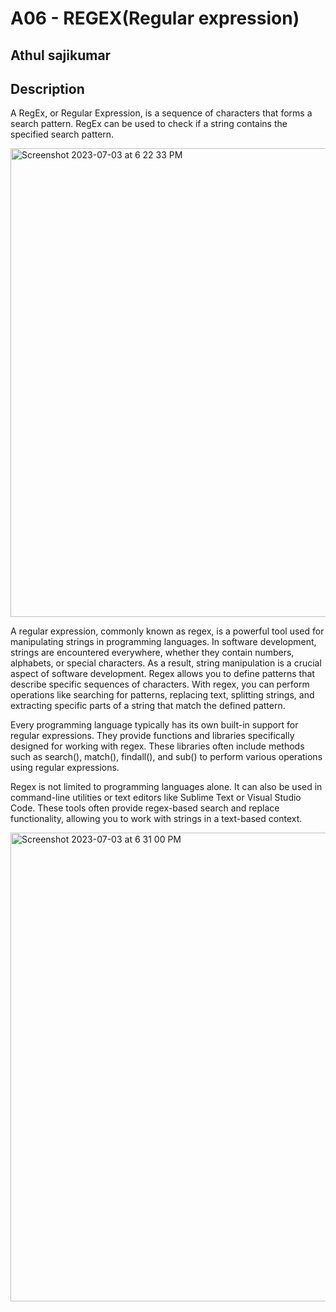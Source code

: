 # A06 - REGEX(Regular expression)
## Athul sajikumar

## Description
A RegEx, or Regular Expression, is a sequence of characters that forms a search pattern. RegEx can be used to check if a string contains the specified search pattern.

<img width="750" alt="Screenshot 2023-07-03 at 6 22 33 PM" src="https://github.com/ATHUL107/4883-SoftwareTools-Sajikumar/assets/135656232/4917d317-f48e-4aed-aac3-e3ed0317e22e">

A regular expression, commonly known as regex, is a powerful tool used for manipulating strings in programming languages. In software development, strings are encountered everywhere, whether they contain numbers, alphabets, or special characters. As a result, string manipulation is a crucial aspect of software development.
Regex allows you to define patterns that describe specific sequences of characters. With regex, you can perform operations like searching for patterns, replacing text, splitting strings, and extracting specific parts of a string that match the defined pattern.

Every programming language typically has its own built-in support for regular expressions. They provide functions and libraries specifically designed for working with regex. These libraries often include methods such as search(), match(), findall(), and sub() to perform various operations using regular expressions.

Regex is not limited to programming languages alone. It can also be used in command-line utilities or text editors like Sublime Text or Visual Studio Code. These tools often provide regex-based search and replace functionality, allowing you to work with strings in a text-based context.


<img width="750" alt="Screenshot 2023-07-03 at 6 31 00 PM" src="https://github.com/ATHUL107/4883-SoftwareTools-Sajikumar/assets/135656232/1328020c-49db-44c3-a516-916dee0617bc">
